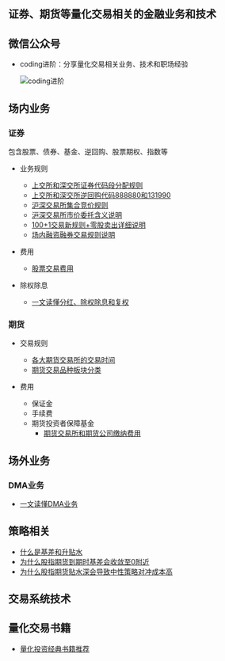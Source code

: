 ## 证券、期货等量化交易相关的金融业务和技术

## 微信公众号

* coding进阶：分享量化交易相关业务、技术和职场经验

  ![coding进阶](./workspace/img/wechat.png)

## 场内业务

### 证券

包含股票、债券、基金、逆回购、股票期权、指数等

* 业务规则
  * [上交所和深交所证券代码段分配规则](./workspace/securities/code_allocation.md)
  * [上交所和深交所逆回购代码888880和131990](./workspace/securities/repo.md)
  * [沪深交易所集合竞价规则](https://zhuanlan.zhihu.com/p/137762677)
  * [沪深交易所市价委托含义说明](./workspace/securities/market_order.md)
  * [100+1交易新规则+零股卖出详细说明](./workspace/securities/odd_lot.md)
  * [场内融资融券交易规则说明](./workspace/securities/margin_trade.md)
  
* 费用
  * [股票交易费用](./workspace/securities/stock_fee.md)
* 除权除息
  * [一文读懂分红、除权除息和复权](./workspace/securities/xd_xr.md)



### 期货

* 交易规则
  * [各大期货交易所的交易时间](./workspace/futures/trading_time.md)
  * [期货交易品种板块分类](https://zhuanlan.zhihu.com/p/459400875)
  
* 费用
  * 保证金
  * 手续费
  * 期货投资者保障基金
    * [期货交易所和期货公司缴纳费用](./workspace/futures/future_investor_protection_fund.md)

## 场外业务

### DMA业务

* [一文读懂DMA业务](./workspace/dma/lecture01.md)

## 策略相关

* [什么是基差和升贴水](./workspace/strategy/index_futures_basis.md)
* [为什么股指期货到期时基差会收敛至0附近](./workspace/strategy/index_futures_basis_converge.md)
* [为什么股指期货贴水深会导致中性策略对冲成本高](./workspace/strategy/index_futures_hedge_cost.md)

## 交易系统技术

## 量化交易书籍

* [量化投资经典书籍推荐](./workspace/book/00-quant-book.md)

